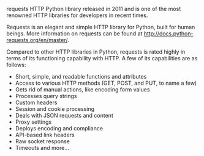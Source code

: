 requests HTTP Python library released in 2011 and is one of the most renowned HTTP libraries for developers in recent times.

Requests is an elegant and simple HTTP library for Python, built for human beings. More information on requests can be found at http://docs.python-requests.org/en/master/.

Compared to other HTTP libraries in Python, requests is rated highly in terms of its functioning capability with HTTP. A few of its capabilities are as follows:

- Short, simple, and readable functions and attributes
- Access to various HTTP methods (GET, POST, and PUT, to name a few) 
- Gets rid of manual actions, like encoding form values
- Processes query strings
- Custom headers 
- Session and cookie processing
- Deals with JSON requests and content
- Proxy settings
- Deploys encoding and compliance
- API-based link headers
- Raw socket response
- Timeouts and more... 
